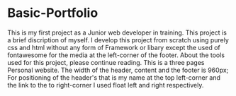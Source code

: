 # Basic-Portfolio
This is my first project as a Junior web developer in training.
This project is a brief discription of myself. 
I develop this project from scratch using purely css and html without any form of Framework or libary except the used of fontawesome for the media at the left-corner of the footer.
About the tools used for this project, please continue reading.
This is a three pages Personal website.
The width of the header, content and the footer is 960px;
For positioning of the header's that is my name at the top left-corner and the link to the to right-corner I used float left and right respectively.
